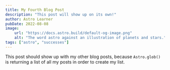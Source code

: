 ```yaml
---
title: My Fourth Blog Post
description: "This post will show up on its own!"
author: Astro Learner
pubDate: 2022-08-08
image:
    url: "https://docs.astro.build/default-og-image.png"
    alt: "The word astro against an illustration of planets and stars."
tags: ["astro", "successes"]
---
```


This post should show up with my other blog posts, because `Astro.glob()` is returning a list of all my posts in order to create my list.
